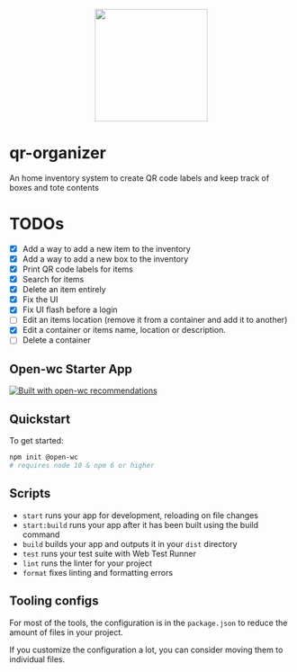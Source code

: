 <p align="center">
  <img width="200" src="https://open-wc.org/hero.png"></img>
</p>

# qr-organizer
An home inventory system to create QR code labels and keep track of boxes and tote contents

# TODOs
- [X] Add a way to add a new item to the inventory
- [X] Add a way to add a new box to the inventory
- [X] Print QR code labels for items
- [X] Search for items
- [X] Delete an item entirely
- [X] Fix the UI
- [X] Fix UI flash before a login
- [ ] Edit an items location (remove it from a container and add it to another)
- [x] Edit a container or items name, location or description.
- [ ] Delete a container
## Open-wc Starter App

[![Built with open-wc recommendations](https://img.shields.io/badge/built%20with-open--wc-blue.svg)](https://github.com/open-wc)

## Quickstart

To get started:

```bash
npm init @open-wc
# requires node 10 & npm 6 or higher
```

## Scripts

- `start` runs your app for development, reloading on file changes
- `start:build` runs your app after it has been built using the build command
- `build` builds your app and outputs it in your `dist` directory
- `test` runs your test suite with Web Test Runner
- `lint` runs the linter for your project
- `format` fixes linting and formatting errors

## Tooling configs

For most of the tools, the configuration is in the `package.json` to reduce the amount of files in your project.

If you customize the configuration a lot, you can consider moving them to individual files.
